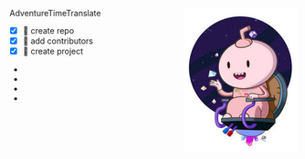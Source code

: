 <img align="right" src="/img/016.jpg">AdventureTimeTranslate
- [x] :tangerine:  create repo  
- [x] :apple:  add contributors  
- [x] :green_apple:  create project   
-  
-
-
-
